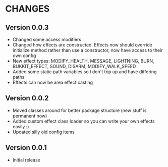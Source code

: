 CHANGES
=======

Version 0.0.3
-------------
- Changed some access modifiers
- Changed how effects are constructed. Effects now should override initialize method rather than use a constructor, now have access to their own config
- New effect types: MODIFY_HEALTH, MESSAGE, LIGHTNING, BURN, BUKKIT_EFFECT, SOUND, DISARM, MODIFY_WALK_SPEED
- Added some static path variables so I don't trip up and have differing paths
- Effects can now be area effect casting

Version 0.0.2
-------------
- Moved classes around for better package structure (new stuff is permanent now)
- Added custom effect class loader so you can write your own effects easily :)
- Updated silly old config items

Version 0.0.1
-------------
- Initial release
